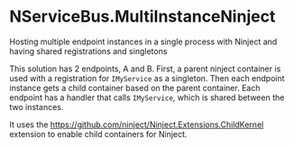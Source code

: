 # NServiceBus.MultiInstanceNinject

Hosting multiple endpoint instances in a single process with Ninject and having shared registrations and singletons

This solution has 2 endpoints, A and B. First, a parent ninject container is used with a registration for `IMyService` as a singleton. Then each endpoint instance gets a child container based on the parent container. Each endpoint has a handler that calls `IMyService`, which is shared between the two instances.

It uses the https://github.com/ninject/Ninject.Extensions.ChildKernel extension to enable child containers for Ninject.
